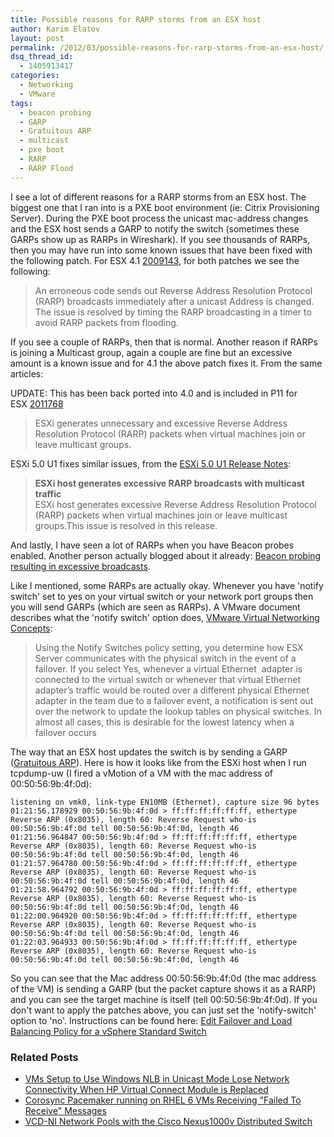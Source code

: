 ```yaml
---
title: Possible reasons for RARP storms from an ESX host
author: Karim Elatov
layout: post
permalink: /2012/03/possible-reasons-for-rarp-storms-from-an-esx-host/
dsq_thread_id:
  - 1405913417
categories:
  - Networking
  - VMware
tags:
  - beacon probing
  - GARP
  - Gratuitous ARP
  - multicast
  - pxe boot
  - RARP
  - RARP Flood
---
```

I see a lot of different reasons for a RARP storms from an ESX host. The biggest one that I ran into is a PXE boot environment (ie: Citrix Provisioning Server). During the PXE boot process the unicast mac-address changes and the ESX host sends a GARP to notify the switch (sometimes these GARPs show up as RARPs in Wireshark). If you see thousands of RARPs, then you may have run into some known issues that have been fixed with the following patch. For ESX 4.1 [2009143](http://kb.vmware.com/kb/2009136), for both patches we see the following:

> An erroneous code sends out Reverse Address Resolution Protocol (RARP) broadcasts immediately after a unicast Address is changed. The issue is resolved by timing the RARP broadcasting in a timer to avoid RARP packets from flooding.

If you see a couple of RARPs, then that is normal. Another reason if RARPs is joining a Multicast group, again a couple are fine but an excessive amount is a known issue and for 4.1 the above patch fixes it. From the same articles:

UPDATE: This has been back ported into 4.0 and is included in P11 for ESX [2011768](http://kb.vmware.com/kb/2011767)

> ESXi generates unnecessary and excessive Reverse Address Resolution Protocol (RARP) packets when virtual machines join or leave multicast groups.

ESXi 5.0 U1 fixes similar issues, from the [ESXi 5.0 U1 Release Notes](https://www.vmware.com/support/vsphere5/doc/vsp_esxi50_u1_rel_notes.html):


> **ESXi host generates excessive RARP broadcasts with multicast traffic**<br /> ESXi host generates excessive Reverse Address Resolution Protocol (RARP) packets when virtual machines join or leave multicast groups.This issue is resolved in this release.

And lastly, I have seen a lot of RARPs when you have Beacon probes enabled. Another person actually blogged about it already: [Beacon probing resulting in excessive broadcasts](http://virtualrj.wordpress.com/2009/01/14/beacon-probing-resulting-in-excessive-broadcasts/).

Like I mentioned, some RARPs are actually okay. Whenever you have 'notify switch' set to yes on your virtual switch or your network port groups then you will send GARPs (which are seen as RARPs). A VMware document describes what the 'notify switch' option does, [VMware Virtual Networking Concepts](http://www.vmware.com/files/pdf/virtual_networking_concepts.pdf):

> Using the Notify Switches policy setting, you determine how ESX Server communicates with the physical switch in the event of a failover. If you select Yes, whenever a virtual Ethernet  adapter is connected to the virtual switch or whenever that virtual Ethernet adapter’s traffic would be routed over a different physical Ethernet adapter in the team due to a failover event, a notification is sent out over the network to update the lookup tables on physical switches. In almost all cases, this is desirable for the lowest latency when a failover occurs

The way that an ESX host updates the switch is by sending a GARP ([Gratuitous ARP](http://wiki.wireshark.org/Gratuitous_ARP)). Here is how it looks like from the ESXi host when I run tcpdump-uw (I fired a vMotion of a VM with the mac address of 00:50:56:9b:4f:0d):

	listening on vmk0, link-type EN10MB (Ethernet), capture size 96 bytes
	01:21:56.178929 00:50:56:9b:4f:0d > ff:ff:ff:ff:ff:ff, ethertype Reverse ARP (0x8035), length 60: Reverse Request who-is 00:50:56:9b:4f:0d tell 00:50:56:9b:4f:0d, length 46
	01:21:56.964847 00:50:56:9b:4f:0d > ff:ff:ff:ff:ff:ff, ethertype Reverse ARP (0x8035), length 60: Reverse Request who-is 00:50:56:9b:4f:0d tell 00:50:56:9b:4f:0d, length 46
	01:21:57.964780 00:50:56:9b:4f:0d > ff:ff:ff:ff:ff:ff, ethertype Reverse ARP (0x8035), length 60: Reverse Request who-is 00:50:56:9b:4f:0d tell 00:50:56:9b:4f:0d, length 46
	01:21:58.964792 00:50:56:9b:4f:0d > ff:ff:ff:ff:ff:ff, ethertype Reverse ARP (0x8035), length 60: Reverse Request who-is 00:50:56:9b:4f:0d tell 00:50:56:9b:4f:0d, length 46
	01:22:00.964920 00:50:56:9b:4f:0d > ff:ff:ff:ff:ff:ff, ethertype Reverse ARP (0x8035), length 60: Reverse Request who-is 00:50:56:9b:4f:0d tell 00:50:56:9b:4f:0d, length 46
	01:22:03.964933 00:50:56:9b:4f:0d > ff:ff:ff:ff:ff:ff, ethertype Reverse ARP (0x8035), length 60: Reverse Request who-is 00:50:56:9b:4f:0d tell 00:50:56:9b:4f:0d, length 46

So you can see that the Mac address 00:50:56:9b:4f:0d (the mac address of the VM) is sending a GARP (but the packet capture shows it as a RARP) and you can see the target machine is itself (tell 00:50:56:9b:4f:0d). If you don't want to apply the patches above, you can just set the 'notify-switch' option to 'no'. Instructions can be found here: [Edit Failover and Load Balancing Policy for a vSphere Standard Switch](http://pubs.vmware.com/vsphere-50/index.jsp?topic=/com.vmware.vsphere.networking.doc_50/GUID-D5EA6315-5DCD-463E-A701-B3D8D9250FB5.html)

### Related Posts

- [VMs Setup to Use Windows NLB in Unicast Mode Lose Network Connectivity When HP Virtual Connect Module is Replaced](http://virtuallyhyper.com/2012/09/vms-setup-to-use-windows-nlb-in-unicast-mode-lose-network-connectivity-when-hp-virtual-connect-module-is-replaced/)
- [Corosync Pacemaker running on RHEL 6 VMs Receiving "Failed To Receive" Messages](http://virtuallyhyper.com/2012/08/corosync-pacemaker-running-on-rhel-6-vms-receiving-failed-to-receive-messages/)
- [VCD-NI Network Pools with the Cisco Nexus1000v Distributed Switch](http://virtuallyhyper.com/2012/08/vcd-ni-network-pools-with-the-cisco-nexus1000v/)


